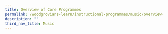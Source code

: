 ```yaml
---
title: Overview of Core Programmes
permalink: /woodgrovians-learn/instructional-programmes/music/overview-of-core-programmes
description: ""
third_nav_title: Music
---
```

